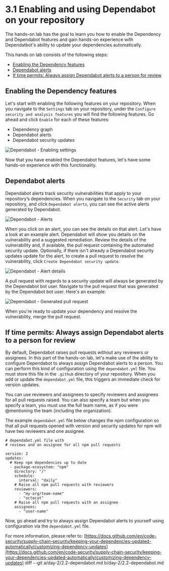 # 3.1 Enabling and using Dependabot on your repository
The hands-on lab has the goal to learn you how to enable the Dependency and Dependabot features and gain hands-on experience with Dependatbot's ability to update your dependencies automatically.

This hands on lab consists of the following steps:
- [Enabling the Dependency features](#enabling-the-dependency-features)
- [Dependabot alerts](#dependabot-alerts)
- [If time permits: Always assign Dependabot alerts to a person for review](#if-time-permits-always-assign-dependabot-alerts-to-a-person-for-review)

## Enabling the Dependency features
Let's start with enabling the following features on your repository. When you navigate to the `Settings` tab on your repository, under the `Configure security and analysis features` you will find the following features. Go ahead and click `Enable` for each of these features:
* Dependency graph
* Dependabot alerts
* Dependabot security updates

![Dependabot - Enabling settings](../images/dependabotsettings.PNG)

Now that you have enabled the Dependabot features, let's have some hands-on experience with this functionality.

## Dependabot alerts
Dependabot alerts track security vulnerabilities that apply to your repository’s dependencies. When you navigate to the `Security` tab on your repository, and click `Dependabot alerts`, you can see the active alerts generated by Dependabot.

![Dependabot - Alerts](../images/dependabotalerts.PNG)

When you click on an alert, you can see the details on that alert. Let's have a look at an example alert. Dependabot will show you details on the vulnerability and a suggested remediation. Review the details of the vulnerability and, if available, the pull request containing the automated security update. Optionally, if there isn't already a Dependabot security updates update for the alert, to create a pull request to resolve the vulnerability, click `Create Dependabot security update`.

![Dependabot - Alert details](../images/dependabotalertdetails.PNG)

A pull request with regards to a security update will always be generated by the Dependabot bot user. Navigate to the pull request that was generated by the Dependabot bot user. Here's an example:

![Dependabot - Generated pull request](../images/dependabotpullrequest.PNG)

When you're ready to update your dependency and resolve the vulnerability, merge the pull request. 

## If time permits: Always assign Dependabot alerts to a person for review
By default, Dependabot raises pull requests without any reviewers or assignees. In this part of the hands-on lab, let's make use of the ability to configure Dependabot to always assign Dependabot alerts to a person. You can perform this kind of configuration using the `dependabot.yml` file. You must store this file in the `.github` directory of your repository. When you add or update the `dependabot.yml` file, this triggers an immediate check for version updates.

You can use reviewers and assignees to specify reviewers and assignees for all pull requests raised. You can also specify a team but when you specify a team, you must use the full team name, as if you were @mentioning the team (including the organization). 

The example `dependabot.yml` file below changes the npm configuration so that all pull requests opened with version and security updates for npm will have two reviewers and one assignee.

```
# dependabot.yml file with
# reviews and an assignee for all npm pull requests

version: 2
updates:
  # Keep npm dependencies up to date
  - package-ecosystem: "npm"
    directory: "/"
    schedule:
      interval: "daily"
    # Raise all npm pull requests with reviewers
    reviewers:
      - "my-org/team-name"
      - "octocat"
    # Raise all npm pull requests with an assignee
    assignees:
      - "user-name"
```

Now, go ahead and try to always assign Dependabot alerts to yourself using configuration via the `dependabot.yml` file.

For more information, please refer to: [https://docs.github.com/en/code-security/supply-chain-security/keeping-your-dependencies-updated-automatically/customizing-dependency-updates](https://docs.github.com/en/code-security/supply-chain-security/keeping-your-dependencies-updated-automatically/customizing-dependency-updates)
diff --git a/day-2/2.2-dependabot.md b/day-2/2.2-dependabot.md
